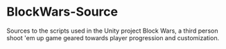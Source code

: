 # BlockWars-Source
Sources to the scripts used in the Unity project Block Wars, a third person shoot 'em up game geared towards player progression and customization.
